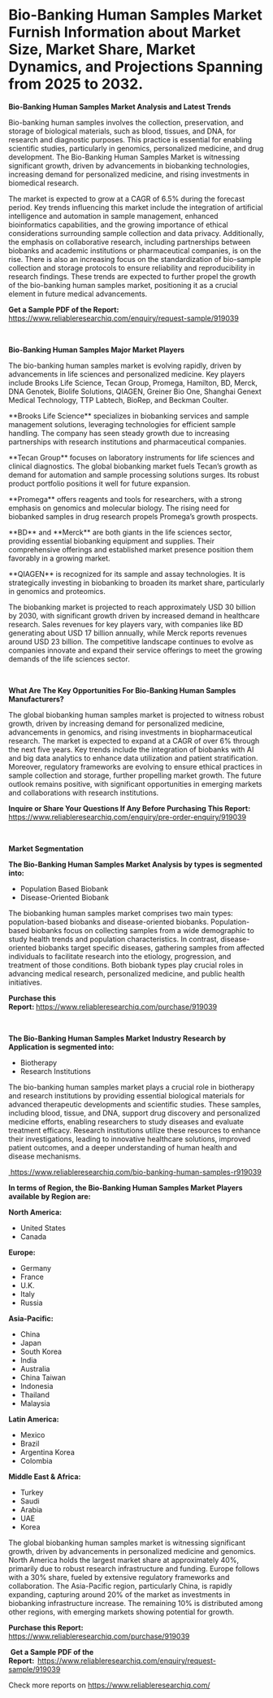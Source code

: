 <p><h1>Bio-Banking Human Samples Market Furnish Information about Market Size, Market Share, Market Dynamics, and Projections Spanning from 2025 to 2032.</h1></p><p><strong>Bio-Banking Human Samples Market Analysis and Latest Trends</strong></p>
<p><p>Bio-banking human samples involves the collection, preservation, and storage of biological materials, such as blood, tissues, and DNA, for research and diagnostic purposes. This practice is essential for enabling scientific studies, particularly in genomics, personalized medicine, and drug development. The Bio-Banking Human Samples Market is witnessing significant growth, driven by advancements in biobanking technologies, increasing demand for personalized medicine, and rising investments in biomedical research.</p><p>The market is expected to grow at a CAGR of 6.5% during the forecast period. Key trends influencing this market include the integration of artificial intelligence and automation in sample management, enhanced bioinformatics capabilities, and the growing importance of ethical considerations surrounding sample collection and data privacy. Additionally, the emphasis on collaborative research, including partnerships between biobanks and academic institutions or pharmaceutical companies, is on the rise. There is also an increasing focus on the standardization of bio-sample collection and storage protocols to ensure reliability and reproducibility in research findings. These trends are expected to further propel the growth of the bio-banking human samples market, positioning it as a crucial element in future medical advancements.</p></p>
<p><strong>Get a Sample PDF of the Report:&nbsp;</strong> <a href="https://www.reliableresearchiq.com/enquiry/request-sample/919039?utm_campaign=2302&utm_medium=2&utm_source=Github&utm_content=ia&utm_term=03032025&utm_id=bio-banking-human-samples">https://www.reliableresearchiq.com/enquiry/request-sample/919039</a></p>
<p>&nbsp;</p>
<p><strong>Bio-Banking Human Samples Major Market Players</strong></p>
<p><p>The bio-banking human samples market is evolving rapidly, driven by advancements in life sciences and personalized medicine. Key players include Brooks Life Science, Tecan Group, Promega, Hamilton, BD, Merck, DNA Genotek, Biolife Solutions, QIAGEN, Greiner Bio One, Shanghai Genext Medical Technology, TTP Labtech, BioRep, and Beckman Coulter.</p><p>**Brooks Life Science** specializes in biobanking services and sample management solutions, leveraging technologies for efficient sample handling. The company has seen steady growth due to increasing partnerships with research institutions and pharmaceutical companies.</p><p>**Tecan Group** focuses on laboratory instruments for life sciences and clinical diagnostics. The global biobanking market fuels Tecan’s growth as demand for automation and sample processing solutions surges. Its robust product portfolio positions it well for future expansion.</p><p>**Promega** offers reagents and tools for researchers, with a strong emphasis on genomics and molecular biology. The rising need for biobanked samples in drug research propels Promega’s growth prospects.</p><p>**BD** and **Merck** are both giants in the life sciences sector, providing essential biobanking equipment and supplies. Their comprehensive offerings and established market presence position them favorably in a growing market.</p><p>**QIAGEN** is recognized for its sample and assay technologies. It is strategically investing in biobanking to broaden its market share, particularly in genomics and proteomics.</p><p>The biobanking market is projected to reach approximately USD 30 billion by 2030, with significant growth driven by increased demand in healthcare research. Sales revenues for key players vary, with companies like BD generating about USD 17 billion annually, while Merck reports revenues around USD 23 billion. The competitive landscape continues to evolve as companies innovate and expand their service offerings to meet the growing demands of the life sciences sector.</p></p>
<p>&nbsp;</p>
<p><strong>What Are The Key Opportunities For Bio-Banking Human Samples Manufacturers?</strong></p>
<p><p>The global biobanking human samples market is projected to witness robust growth, driven by increasing demand for personalized medicine, advancements in genomics, and rising investments in biopharmaceutical research. The market is expected to expand at a CAGR of over 6% through the next five years. Key trends include the integration of biobanks with AI and big data analytics to enhance data utilization and patient stratification. Moreover, regulatory frameworks are evolving to ensure ethical practices in sample collection and storage, further propelling market growth. The future outlook remains positive, with significant opportunities in emerging markets and collaborations with research institutions.</p></p>
<p><strong>Inquire or Share Your Questions If Any Before Purchasing This Report:</strong> <a href="https://www.reliableresearchiq.com/enquiry/pre-order-enquiry/919039?utm_campaign=2302&utm_medium=2&utm_source=Github&utm_content=ia&utm_term=03032025&utm_id=bio-banking-human-samples">https://www.reliableresearchiq.com/enquiry/pre-order-enquiry/919039</a></p>
<p>&nbsp;</p>
<p><strong>Market Segmentation</strong></p>
<p><strong>The Bio-Banking Human Samples Market Analysis by types is segmented into:</strong></p>
<p><ul><li>Population Based Biobank</li><li>Disease-Oriented Biobank</li></ul></p>
<p><p>The biobanking human samples market comprises two main types: population-based biobanks and disease-oriented biobanks. Population-based biobanks focus on collecting samples from a wide demographic to study health trends and population characteristics. In contrast, disease-oriented biobanks target specific diseases, gathering samples from affected individuals to facilitate research into the etiology, progression, and treatment of those conditions. Both biobank types play crucial roles in advancing medical research, personalized medicine, and public health initiatives.</p></p>
<p><strong>Purchase this Report:&nbsp;</strong><a href="https://www.reliableresearchiq.com/purchase/919039?utm_campaign=2302&utm_medium=2&utm_source=Github&utm_content=ia&utm_term=03032025&utm_id=bio-banking-human-samples">https://www.reliableresearchiq.com/purchase/919039</a></p>
<p>&nbsp;</p>
<p><strong>The Bio-Banking Human Samples Market Industry Research by Application is segmented into:</strong></p>
<p><ul><li>Biotherapy</li><li>Research Institutions</li></ul></p>
<p><p>The bio-banking human samples market plays a crucial role in biotherapy and research institutions by providing essential biological materials for advanced therapeutic developments and scientific studies. These samples, including blood, tissue, and DNA, support drug discovery and personalized medicine efforts, enabling researchers to study diseases and evaluate treatment efficacy. Research institutions utilize these resources to enhance their investigations, leading to innovative healthcare solutions, improved patient outcomes, and a deeper understanding of human health and disease mechanisms.</p></p>
<p><a href="https://www.reliableresearchiq.com/bio-banking-human-samples-r919039?utm_campaign=2302&utm_medium=2&utm_source=Github&utm_content=ia&utm_term=03032025&utm_id=bio-banking-human-samples">&nbsp;https://www.reliableresearchiq.com/bio-banking-human-samples-r919039</a></p>
<p><strong>In terms of Region, the Bio-Banking Human Samples Market Players available by Region are:</strong></p>
<p>
    <p> <strong> North America: </strong>
        <ul>
            <li>United States</li>
            <li>Canada</li>
        </ul>
        </p> 
    <p> <strong> Europe: </strong>
        <ul>
            <li>Germany</li>
            <li>France</li>
            <li>U.K.</li>
            <li>Italy</li>
            <li>Russia</li>
        </ul>
        </p> 
    <p> <strong> Asia-Pacific: </strong>
        <ul>
            <li>China</li>
            <li>Japan</li>
            <li>South Korea</li>
            <li>India</li>
            <li>Australia</li>
            <li>China Taiwan</li>
            <li>Indonesia</li>
            <li>Thailand</li>
            <li>Malaysia</li>
        </ul>
        </p> 
    <p> <strong> Latin America: </strong>
        <ul>
            <li>Mexico</li>
            <li>Brazil</li>
            <li>Argentina Korea</li>
            <li>Colombia</li>
        </ul>
        </p> 
    <p> <strong> Middle East & Africa: </strong>
        <ul>
            <li>Turkey</li>
            <li>Saudi</li>
            <li>Arabia</li>
            <li>UAE</li>
            <li>Korea</li>
        </ul>
    </p>
    </p>
<p><p>The global biobanking human samples market is witnessing significant growth, driven by advancements in personalized medicine and genomics. North America holds the largest market share at approximately 40%, primarily due to robust research infrastructure and funding. Europe follows with a 30% share, fueled by extensive regulatory frameworks and collaboration. The Asia-Pacific region, particularly China, is rapidly expanding, capturing around 20% of the market as investments in biobanking infrastructure increase. The remaining 10% is distributed among other regions, with emerging markets showing potential for growth.</p></p>
<p><strong>Purchase this Report: </strong><a href="https://www.reliableresearchiq.com/purchase/919039?utm_campaign=2302&utm_medium=2&utm_source=Github&utm_content=ia&utm_term=03032025&utm_id=bio-banking-human-samples">https://www.reliableresearchiq.com/purchase/919039</a></p>
<p>&nbsp;<strong>Get a Sample PDF of the Report:&nbsp;&nbsp;</strong><a href="https://www.reliableresearchiq.com/enquiry/request-sample/919039?utm_campaign=2302&utm_medium=2&utm_source=Github&utm_content=ia&utm_term=03032025&utm_id=bio-banking-human-samples">https://www.reliableresearchiq.com/enquiry/request-sample/919039</a></p>
<p><strong></strong></p>
<p>Check more reports on <a href="https://www.reliableresearchiq.com/?utm_campaign=2302&utm_medium=2&utm_source=Github&utm_content=ia&utm_term=03032025&utm_id=bio-banking-human-samples">https://www.reliableresearchiq.com/</a></p>